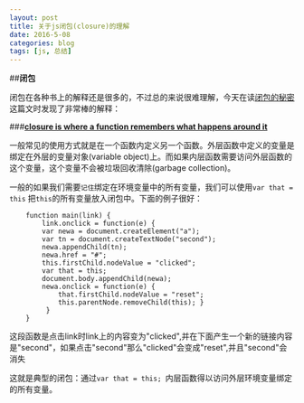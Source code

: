 ```yaml
---
layout: post
title: 关于js闭包(closure)的理解
date: 2016-5-08
categories: blog
tags: [js, 总结]
---
```


##<b>闭包</b>

闭包在各种书上的解释还是很多的，不过总的来说很难理解，今天在读[闭包的秘密](https://www.gracecode.com/posts/2385.html)这篇文时发现了非常棒的解释：

###<b><u>closure is where a function remembers what happens around it</u></b>

一般常见的使用方式就是在一个函数内定义另一个函数。外层函数中定义的变量是绑定在外层的变量对象(variable object)上。而如果内层函数需要访问外层函数的这个变量，这个变量不会被垃圾回收清除(garbage collection)。

一般的如果我们需要`记住`绑定在环境变量中的所有变量，我们可以使用`var that = this` 把`this`的所有变量放入闭包中。下面的例子很好：

		function main(link) {			link.onclick = function(e) {			var newa = document.createElement("a");			var tn = document.createTextNode("second");
 			newa.appendChild(tn);			newa.href = "#";			this.firstChild.nodeValue = "clicked";			var that = this; 
			document.body.appendChild(newa); 
			newa.onclick = function(e) {				that.firstChild.nodeValue = "reset";				this.parentNode.removeChild(this); }			 }		}
		
这段函数是点击link时link上的内容变为"clicked",并在下面产生一个新的链接内容是"second"，如果点击"second"那么"clicked"会变成"reset",并且"second"会消失

这就是典型的闭包：通过`var that = this; `内层函数得以访问外层环境变量绑定的所有变量。



